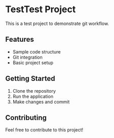 # TestTest Project

This is a test project to demonstrate git workflow.

## Features
- Sample code structure
- Git integration
- Basic project setup

## Getting Started
1. Clone the repository
2. Run the application
3. Make changes and commit

## Contributing
Feel free to contribute to this project!

